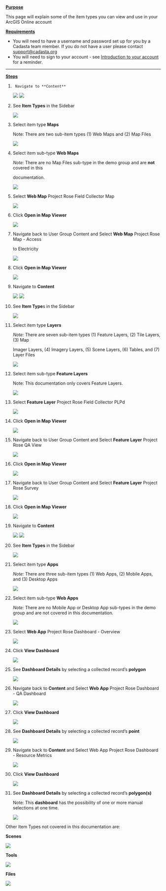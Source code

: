 <u>**Purpose**</u>

This page will explain some of the item types you can view and use in your ArcGIS Online account

<u>**Requirements**</u>

- You will need to have a username and password set up for you by a Cadasta team member. If you do not have a user please contact support@cadasta.org
- You will need to sign to your account - see [Introduction to your account](intro_to_account/index.md) for a reminder.

---

<u>**Steps**</u>

1.      Navigate to **Content**

    ![](imgs/image11.jpg)
    ![](imgs/image6.jpg)

2.  See **Item Types** in the Sidebar

    ![](imgs/image9.jpg)

3.  Select item type **Maps**

    Note: There are two sub-item types (1) Web Maps and (2) Map Files

    ![](imgs/image5.jpg)

4.  Select item sub-type **Web Maps**

    _Note:_ There are no Map Files sub-type in the demo group and are **not** covered in this

    documentation.

    ![](imgs/image22.jpg)

5.  Select **Web Map** Project Rose Field Collector Map

    ![](imgs/image1.jpg)

6.  Click **Open in Map Viewer**

    ![](imgs/image8.jpg)

7.  Navigate back to User Group Content and Select **Web Map** Project Rose Map - Access

    to Electricity

    ![](imgs/image4.jpg)

8.  Click **Open in Map Viewer**

    ![](imgs/image15.jpg)

9.  Navigate to **Content**

    ![](imgs/image11.jpg)
    ![](imgs/image6.jpg)

10. See **Item Type**s in the Sidebar

    ![](imgs/image9.jpg)

11. Select item type **Layers**

    _Note:_ There are seven sub-item types (1) Feature Layers, (2) Tile Layers, (3) Map

    Imager Layers, (4) Imagery Layers, (5) Scene Layers, (6) Tables, and (7) Layer
    Files

    ![](imgs/image26.jpg)

12. Select item sub-type **Feature Layers**

    Note: This documentation only covers Feature Layers.

    ![](imgs/image28.jpg)

13. Select **Feature Layer** Project Rose Field Collector PLPd

    ![](imgs/image2.jpg)

14. Click **Open in Map Viewer**

    ![](imgs/image18.jpg)

15. Navigate back to User Group Content and Select **Feature Layer** Project Rose QA
    View

    ![](imgs/image25.jpg)

16. Click **Open in Map Viewer**

    ![](imgs/image29.jpg)

17. Navigate back to User Group Content and Select **Feature Layer** Project Rose Survey

    ![](imgs/image20.jpg)

18. Click **Open in Map Viewer**

    ![](imgs/image13.jpg)

19. Navigate to **Content**

    ![](imgs/image11.jpg)
    ![](imgs/image6.jpg)

20. See **Item Types** in the Sidebar

    ![](imgs/image9.jpg)

21. Select item type **Apps**

    _Note:_ There are three sub-item types (1) Web Apps, (2) Mobile Apps, and (3) Desktop Apps

    ![](imgs/image17.jpg)

22. Select item sub-type **Web Apps**

    _Note:_ There are no Mobile App or Desktop App sub-types in the demo group and are not covered in this documentation.

    ![](imgs/image10.jpg)

23. Select **Web App** Project Rose Dashboard - Overview

    ![](imgs/image12.jpg)

24. Click **View Dashboard**

    ![](imgs/image31.jpg)

25. See **Dashboard Details** by selecting a collected record’s **polygon**

    ![](imgs/image7.jpg)

26. Navigate back to **Content** and Select **Web App** Project Rose Dashboard - QA
    Dashboard

    ![](imgs/image12.jpg)

27. Click **View Dashboard**

    ![](imgs/image14.jpg)

28. See **Dashboard Details** by selecting a collected record’s **point**

    ![](imgs/image30.jpg)

29. Navigate back to **Content** and Select Web App Project Rose Dashboard - Resource
    Metrics

    ![](imgs/image12.jpg)

30. Click **View Dashboard**

    ![](imgs/image23.jpg)

31. See **Dashboard Details** by selecting a collected record’s **polygon(s)**

    Note: This **dashboard** has the possibility of one or more manual selections at one time.

    ![](imgs/image19.jpg)

Other Item Types not covered in this documentation are:

**Scenes**

![](imgs/image27.jpg)

**Tools**

![](imgs/image16.jpg)

**Files**

![](imgs/image21.jpg)
